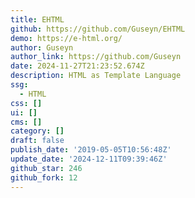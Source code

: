 ```yaml
---
title: EHTML
github: https://github.com/Guseyn/EHTML
demo: https://e-html.org/
author: Guseyn
author_link: https://github.com/Guseyn
date: 2024-11-27T21:23:52.674Z
description: HTML as Template Language
ssg:
  - HTML
css: []
ui: []
cms: []
category: []
draft: false
publish_date: '2019-05-05T10:56:48Z'
update_date: '2024-12-11T09:39:46Z'
github_star: 246
github_fork: 12
---
```

